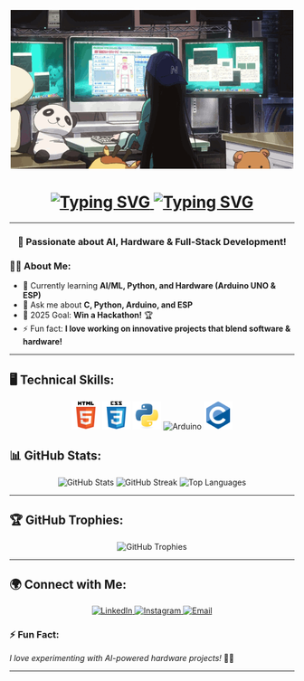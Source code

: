 <p align="center">
  <img src="Github1.gif" alt="GIF" width="500"/>
</p>

<h1 align="center">
  <a href="https://git.io/typing-svg">
    <img src="https://readme-typing-svg.demolab.com?font=Lobster&size=30&pause=1000&color=F7A400&center=true&random=false&width=600&lines=Hi%2C+I'm+Etti+Singh!" alt="Typing SVG" />
 <img src="https://readme-typing-svg.demolab.com?font=Lobster&size=30&pause=1000&color=F7A400&random=false&width=800&lines=Passionate+Developer+|+AI+Enthusiast+|+Hardware+Explorer" alt="Typing SVG" />
  </a>
</h1>


---

<h3 align="center">🚀 Passionate about AI, Hardware & Full-Stack Development!</h3>

### 👩‍💻 About Me:
- 🌱 Currently learning **AI/ML, Python, and Hardware (Arduino UNO & ESP)**
- 💬 Ask me about **C, Python, Arduino, and ESP**
- 🎯 2025 Goal: **Win a Hackathon!** 🏆
- ⚡ Fun fact: **I love working on innovative projects that blend software & hardware!**

---

## 🖥️ Technical Skills:

<p align="center">
  <img src="https://raw.githubusercontent.com/devicons/devicon/master/icons/html5/html5-original-wordmark.svg" alt="HTML5" width="50" height="50"/>
  <img src="https://raw.githubusercontent.com/devicons/devicon/master/icons/css3/css3-original-wordmark.svg" alt="CSS3" width="50" height="50"/>
  <img src="https://raw.githubusercontent.com/devicons/devicon/master/icons/python/python-original.svg" alt="Python" width="50" height="50"/>
  <img src="https://cdn.worldvectorlogo.com/logos/arduino-1.svg" alt="Arduino" width="50" height="50"/>
  <img src="https://raw.githubusercontent.com/devicons/devicon/master/icons/c/c-original.svg" alt="C" width="50" height="50"/>
</p>


## 📊 GitHub Stats:
<p align="center">
  <img src="https://github-readme-stats.vercel.app/api?username=Esingh-byte&theme=radical&hide_border=true&show_icons=true&count_private=true" alt="GitHub Stats"/>
  <img src="https://github-readme-streak-stats.herokuapp.com/?user=Esingh-byte&theme=radical&hide_border=true" alt="GitHub Streak"/>
  <img src="https://github-readme-stats.vercel.app/api/top-langs/?username=Esingh-byte&theme=radical&hide_border=true&layout=compact" alt="Top Languages"/>
</p>


---


## 🏆 GitHub Trophies:
<p align="center">
  <img src="https://github-profile-trophy.vercel.app/?username=Esingh-byte&theme=radical&no-frame=true&margin-w=4" alt="GitHub Trophies"/>
</p>

---

## 🌍 Connect with Me:
<p align="center">
  <a href="https://www.linkedin.com/in/etti-singh-3251a732a?utm_source=share&utm_campaign=share_via&utm_content=profile&utm_medium=android_app" target="_blank">
    <img src="https://img.shields.io/badge/LinkedIn-0077B5?style=for-the-badge&logo=linkedin&logoColor=white" alt="LinkedIn"/>
  </a>
  <a href="https://instagram.com/ettisingh" target="_blank">
    <img src="https://img.shields.io/badge/Instagram-E4405F?style=for-the-badge&logo=instagram&logoColor=white" alt="Instagram"/>
  </a>
  <a href="mailto:ettisingh1729@gmail.com">
    <img src="https://img.shields.io/badge/Email-D14836?style=for-the-badge&logo=gmail&logoColor=white" alt="Email"/>
  </a>
</p>

### ⚡ Fun Fact:
*I love experimenting with AI-powered hardware projects!* 🤖💡

---
